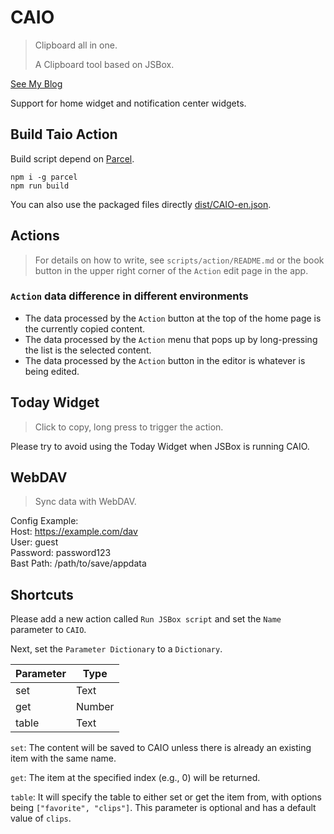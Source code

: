# CAIO

> Clipboard all in one.
> 
> A Clipboard tool based on JSBox.

[See My Blog](https://blog.ultagic.com/#/detail/42/)

Support for home widget and notification center widgets.

## Build Taio Action

Build script depend on [Parcel](https://parceljs.org/).

```shell
npm i -g parcel
npm run build
```

You can also use the packaged files directly [dist/CAIO-en.json](./dist/CAIO-en.json).

## Actions

> For details on how to write, see `scripts/action/README.md` or the book button in the upper right corner of the `Action` edit page in the app.

### `Action` data difference in different environments

- The data processed by the `Action` button at the top of the home page is the currently copied content.
- The data processed by the `Action` menu that pops up by long-pressing the list is the selected content.
- The data processed by the `Action` button in the editor is whatever is being edited.


## Today Widget

> Click to copy, long press to trigger the action.

Please try to avoid using the Today Widget when JSBox is running CAIO.

## WebDAV

> Sync data with WebDAV.

Config Example:  
Host: https://example.com/dav  
User: guest  
Password: password123  
Bast Path: /path/to/save/appdata

## Shortcuts

Please add a new action called `Run JSBox script` and set the `Name` parameter to `CAIO`.

Next, set the `Parameter Dictionary` to a `Dictionary`. 

| Parameter | Type   |
| --------- | ------ |
| set       | Text   |
| get       | Number |
| table     | Text   |

`set`: The content will be saved to CAIO unless there is already an existing item with the same name.

`get`: The item at the specified index (e.g., 0) will be returned.

`table`: It will specify the table to either set or get the item from, with options being `["favorite", "clips"]`. This parameter is optional and has a default value of `clips`.
